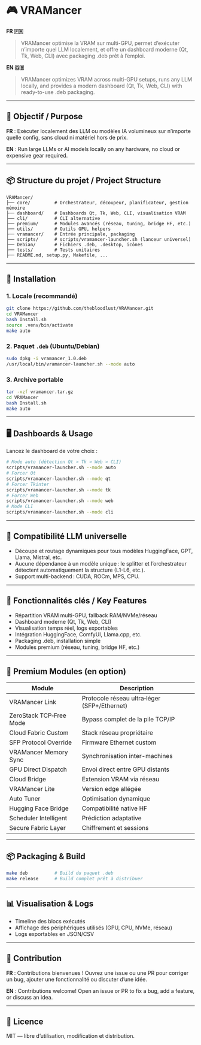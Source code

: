 
# 🎮 VRAMancer

**FR 🇫🇷**
> VRAMancer optimise la VRAM sur multi-GPU, permet d’exécuter n’importe quel LLM localement, et offre un dashboard moderne (Qt, Tk, Web, CLI) avec packaging .deb prêt à l’emploi.

**EN 🇬🇧**
> VRAMancer optimizes VRAM across multi-GPU setups, runs any LLM locally, and provides a modern dashboard (Qt, Tk, Web, CLI) with ready-to-use .deb packaging.

---

## 🚀 Objectif / Purpose

**FR** : Exécuter localement des LLM ou modèles IA volumineux sur n’importe quelle config, sans cloud ni matériel hors de prix.

**EN** : Run large LLMs or AI models locally on any hardware, no cloud or expensive gear required.

---

## 📦 Structure du projet / Project Structure

```
VRAMancer/
├── core/         # Orchestrateur, découpeur, planificateur, gestion mémoire
├── dashboard/    # Dashboards Qt, Tk, Web, CLI, visualisation VRAM
├── cli/          # CLI alternative
├── premium/      # Modules avancés (réseau, tuning, bridge HF, etc.)
├── utils/        # Outils GPU, helpers
├── vramancer/    # Entrée principale, packaging
├── scripts/      # scripts/vramancer-launcher.sh (lanceur universel)
├── Debian/       # Fichiers .deb, .desktop, icônes
├── tests/        # Tests unitaires
├── README.md, setup.py, Makefile, ...
```

---

## 🧪 Installation

### 1. Locale (recommandé)
```bash
git clone https://github.com/thebloodlust/VRAMancer.git
cd VRAMancer
bash Install.sh
source .venv/bin/activate
make auto
```

### 2. Paquet `.deb` (Ubuntu/Debian)
```bash
sudo dpkg -i vramancer_1.0.deb
/usr/local/bin/vramancer-launcher.sh --mode auto
```

### 3. Archive portable
```bash
tar -xzf vramancer.tar.gz
cd VRAMancer
bash Install.sh
make auto
```

---

## 🖥️ Dashboards & Usage

Lancez le dashboard de votre choix :

```bash
# Mode auto (détection Qt > Tk > Web > CLI)
scripts/vramancer-launcher.sh --mode auto
# Forcer Qt
scripts/vramancer-launcher.sh --mode qt
# Forcer Tkinter
scripts/vramancer-launcher.sh --mode tk
# Forcer Web
scripts/vramancer-launcher.sh --mode web
# Mode CLI
scripts/vramancer-launcher.sh --mode cli
```

---

## 🤖 Compatibilité LLM universelle

- Découpe et routage dynamiques pour tous modèles HuggingFace, GPT, Llama, Mistral, etc.
- Aucune dépendance à un modèle unique : le splitter et l’orchestrateur détectent automatiquement la structure (L1-L6, etc.).
- Support multi-backend : CUDA, ROCm, MPS, CPU.

---

## 🎯 Fonctionnalités clés / Key Features

- Répartition VRAM multi-GPU, fallback RAM/NVMe/réseau
- Dashboard moderne (Qt, Tk, Web, CLI)
- Visualisation temps réel, logs exportables
- Intégration HuggingFace, ComfyUI, Llama.cpp, etc.
- Packaging .deb, installation simple
- Modules premium (réseau, tuning, bridge HF, etc.)

---

## 🔧 Premium Modules (en option)

| Module                  | Description                            |
|------------------------|----------------------------------------|
| VRAMancer Link         | Protocole réseau ultra‑léger (SFP+/Ethernet)  |
| ZeroStack TCP‑Free Mode| Bypass complet de la pile TCP/IP        |
| Cloud Fabric Custom    | Stack réseau propriétaire               |
| SFP Protocol Override  | Firmware Ethernet custom                |
| VRAMancer Memory Sync  | Synchronisation inter-machines          |
| GPU Direct Dispatch    | Envoi direct entre GPU distants         |
| Cloud Bridge           | Extension VRAM via réseau               |
| VRAMancer Lite         | Version edge allégée                    |
| Auto Tuner             | Optimisation dynamique                  |
| Hugging Face Bridge    | Compatibilité native HF                 |
| Scheduler Intelligent  | Prédiction adaptative                   |
| Secure Fabric Layer    | Chiffrement et sessions                 |

---

## 📦 Packaging & Build

```bash
make deb          # Build du paquet .deb
make release      # Build complet prêt à distribuer
```

---

## 📊 Visualisation & Logs

- Timeline des blocs exécutés
- Affichage des périphériques utilisés (GPU, CPU, NVMe, réseau)
- Logs exportables en JSON/CSV

---

## 🤝 Contribution

**FR** : Contributions bienvenues ! Ouvrez une issue ou une PR pour corriger un bug, ajouter une fonctionnalité ou discuter d’une idée.

**EN** : Contributions welcome! Open an issue or PR to fix a bug, add a feature, or discuss an idea.

---

## 📜 Licence

MIT — libre d’utilisation, modification et distribution.
